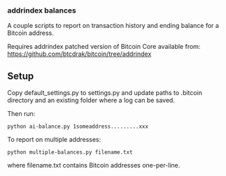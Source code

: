 ### addrindex balances

A couple scripts to report on transaction history and ending balance for a Bitcoin address.

Requires addrindex patched version of Bitcoin Core available from: https://github.com/btcdrak/bitcoin/tree/addrindex

## Setup

Copy default_settings.py to settings.py and update paths to .bitcoin directory and an existing folder where a log can be saved.

Then run:

    python ai-balance.py 1someaddress.........xxx

To report on multiple addresses:

    python multiple-balances.py filename.txt

where filename.txt contains Bitcoin addresses one-per-line.
